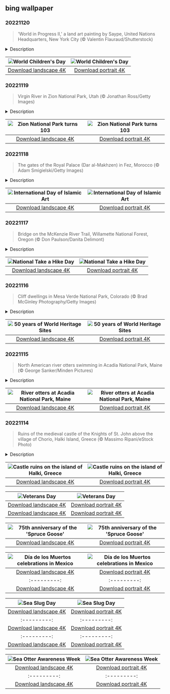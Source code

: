 ## bing wallpaper

### 20221120

> 'World in Progress II,' a land art painting by Saype, United Nations Headquarters, New York City (© Valentin Flauraud/Shutterstock)

<details>
<summary>Description</summary>

> Color, creativity, and fun are three things that go along with being a kid, so what better way to illustrate World Children's Day than with this huge (we're talking more than 100,000 square feet!) piece of 'land art' in New York City, painted by the French-Swiss artist known as Saype. Gifted to the United Nations by Switzerland in honor of the UN's 75th anniversary, 'World in Progress II,' shows two children busily drawing and using origami to create their ideal world.
> 
> World Children's Day launched in 1954 as Universal Children's Day, and it's always celebrated on November 20, the date in 1959 when the UN adopted the Declaration of the Rights of the Child. The day is meant to focus global attention on improving the lives of children around the world, and to foster equality and inclusion among the youngest generation. After all, children are our future!
> 
> 

</details>

| ![World Children's Day](https://cn.bing.com/th?id=OHR.LandartPainting_EN-US8910164390_UHD.jpg&pid=hp&w=400&h=224&rs=1&c=4) | ![World Children's Day](https://cn.bing.com/th?id=OHR.LandartPainting_EN-US8910164390_1080x1920.jpg&pid=hp&w=155&h=315&rs=1&c=4) |
|:---------:|:---------:|
| [Download landscape 4K](https://cn.bing.com/th?id=OHR.LandartPainting_EN-US8910164390_UHD.jpg) | [Download portrait 4K](https://cn.bing.com/th?id=OHR.LandartPainting_EN-US8910164390_1080x1920.jpg) |

### 20221119

> Virgin River in Zion National Park, Utah (© Jonathan Ross/Getty Images)

<details>
<summary>Description</summary>

> Our photo brings us to a 16-mile stretch of the Virgin River where it cuts a spectacular thousand-foot-deep gorge through the upper reaches of Utah's Zion Canyon. Flowing through Zion National Park (which turns 103 today!), the Virgin River is home to unique plants and animals that aren't found anywhere else, due to the unique intersection of biomes found where the Colorado Plateau, Great Basin, and Mojave Desert all meet. Without the water of the Virgin River system, creatures like the woundfin minnow, one of rarest species on the planet, couldn't exist.
> 
> 
> 
> 

</details>

| ![Zion National Park turns 103](https://cn.bing.com/th?id=OHR.ZNPVR_EN-US8821805600_UHD.jpg&pid=hp&w=400&h=224&rs=1&c=4) | ![Zion National Park turns 103](https://cn.bing.com/th?id=OHR.ZNPVR_EN-US8821805600_1080x1920.jpg&pid=hp&w=155&h=315&rs=1&c=4) |
|:---------:|:---------:|
| [Download landscape 4K](https://cn.bing.com/th?id=OHR.ZNPVR_EN-US8821805600_UHD.jpg) | [Download portrait 4K](https://cn.bing.com/th?id=OHR.ZNPVR_EN-US8821805600_1080x1920.jpg) |

### 20221118

> The gates of the Royal Palace (Dar al-Makhzen) in Fez, Morocco (© Adam Smigielski/Getty Images)

<details>
<summary>Description</summary>

> The International Day of Islamic Art, proclaimed by UNESCO in 2019, occurs every November 18 to celebrate past and contemporary artistic expressions of Islam, and to highlight Islamic artists' contributions to world civilization. November 18 also marks Morocco's independence day, commemorating Sultan Muhammad V's return to Morocco from exile in November 1955.
> 
> Our image honors both of today's events: You're beholding the main gates of the Dar al-Makhzen, the royal palace of the King of Morocco in the city of Fez. While the palace was originally founded in 1276, these ornate gates were added in the 1960s and '70s, crafted of wood and bronze—plus intricate mosaic tiling, a hallmark of Islamic art both old and new.
> 
> 

</details>

| ![International Day of Islamic Art](https://cn.bing.com/th?id=OHR.IslamicArt_EN-US8618450174_UHD.jpg&pid=hp&w=400&h=224&rs=1&c=4) | ![International Day of Islamic Art](https://cn.bing.com/th?id=OHR.IslamicArt_EN-US8618450174_1080x1920.jpg&pid=hp&w=155&h=315&rs=1&c=4) |
|:---------:|:---------:|
| [Download landscape 4K](https://cn.bing.com/th?id=OHR.IslamicArt_EN-US8618450174_UHD.jpg) | [Download portrait 4K](https://cn.bing.com/th?id=OHR.IslamicArt_EN-US8618450174_1080x1920.jpg) |

### 20221117

> Bridge on the McKenzie River Trail, Willamette National Forest, Oregon (© Don Paulson/Danita Delimont)

<details>
<summary>Description</summary>

> It's National Take a Hike Day, so what better time to lace up those boots and head out on a trail to pay homage to John Muir, the patron saint (not really) of US hiking. Muir was instrumental in persuading the government that enjoying nature is the right of every American and that there should be an official national park system. He saw the spectacular beauty of the American West when he walked through the Sierra Nevada in California, and was passionate about preserving the country's national wonders. In 1892, Muir founded the Sierra Club, an environmental organization that protects wild lands to this day.
> 
> The US boasts more than 60,000 miles of national trails, and you can choose coastal paths or mountain climbs, forest meanders or historical walks like Boston's Freedom Trail. Our photo shows Oregon's McKenzie River National Recreation Trail, part of the Willamette National Forest. This trail winds by lakes, rivers, and springs, guiding you through shady old-growth forests. One highlight: the view overlooking Tamolitch Blue Pool, a crystal-clear pool created by the river bubbling up into it.
> 
> 

</details>

| ![National Take a Hike Day](https://cn.bing.com/th?id=OHR.McKenzieRiverTrail_EN-US2967958579_UHD.jpg&pid=hp&w=400&h=224&rs=1&c=4) | ![National Take a Hike Day](https://cn.bing.com/th?id=OHR.McKenzieRiverTrail_EN-US2967958579_1080x1920.jpg&pid=hp&w=155&h=315&rs=1&c=4) |
|:---------:|:---------:|
| [Download landscape 4K](https://cn.bing.com/th?id=OHR.McKenzieRiverTrail_EN-US2967958579_UHD.jpg) | [Download portrait 4K](https://cn.bing.com/th?id=OHR.McKenzieRiverTrail_EN-US2967958579_1080x1920.jpg) |

### 20221116

> Cliff dwellings in Mesa Verde National Park, Colorado (© Brad McGinley Photography/Getty Images)

<details>
<summary>Description</summary>

> At its World Heritage Convention on November 16, 1972, UNESCO adopted an international treaty that for the first time linked the concepts of nature conservation and preservation of cultural properties. The World Heritage Sites program was sparked by Egypt's plans to construct the Aswan High Dam. UNESCO helped save thousands of antiquities that would have been lost as a result of the dam, which flooded a large swath of the Nile Valley.
> 
> Colorado's Mesa Verde National Park, where Ancestral Puebloans lived for seven centuries, was among the first World Heritage Sites chosen by the UNESCO committee, in 1978.
> 
> 

</details>

| ![50 years of World Heritage Sites](https://cn.bing.com/th?id=OHR.Unesco50_EN-US1537915198_UHD.jpg&pid=hp&w=400&h=224&rs=1&c=4) | ![50 years of World Heritage Sites](https://cn.bing.com/th?id=OHR.Unesco50_EN-US1537915198_1080x1920.jpg&pid=hp&w=155&h=315&rs=1&c=4) |
|:---------:|:---------:|
| [Download landscape 4K](https://cn.bing.com/th?id=OHR.Unesco50_EN-US1537915198_UHD.jpg) | [Download portrait 4K](https://cn.bing.com/th?id=OHR.Unesco50_EN-US1537915198_1080x1920.jpg) |

### 20221115

> North American river otters swimming in Acadia National Park, Maine (© George Sanker/Minden Pictures)

<details>
<summary>Description</summary>

> You 'otter' know something about the creatures in today's photo. They're a pair of North American river otters swimming in Maine's Acadia National Park. Technically members of the weasel family, these 'water dogs' aren't just locked into rivers. They can be found in other waterways and along the coasts of North America. A myopic animal with eyesight adapted to help with swimming, river otters will come right up on humans or boats, usually within a few feet.
> 
> They're active year-round, though they tend to do most of their business at night, which primarily consists of hunting and eating. River otters are highly active predators, usually going after fish, but they have been known to munch on fruit, reptiles, ducks, and even the rare beaver. River otters are highly sensitive to pollution, so will tend to disappear from tainted areas. Scientists value them as trusted bioindicators of the environments where they live due to the way their bodies accumulate various chemical compounds.
> 
> 

</details>

| ![River otters at Acadia National Park, Maine](https://cn.bing.com/th?id=OHR.LontraCanadensis_EN-US1791102347_UHD.jpg&pid=hp&w=400&h=224&rs=1&c=4) | ![River otters at Acadia National Park, Maine](https://cn.bing.com/th?id=OHR.LontraCanadensis_EN-US1791102347_1080x1920.jpg&pid=hp&w=155&h=315&rs=1&c=4) |
|:---------:|:---------:|
| [Download landscape 4K](https://cn.bing.com/th?id=OHR.LontraCanadensis_EN-US1791102347_UHD.jpg) | [Download portrait 4K](https://cn.bing.com/th?id=OHR.LontraCanadensis_EN-US1791102347_1080x1920.jpg) |

### 20221114

> Ruins of the medieval castle of the Knights of St. John above the village of Chorio, Halki Island, Greece (© Massimo Ripani/eStock Photo)

<details>
<summary>Description</summary>

> Halki, a tiny Greek island in the Aegean Sea, is the type of place you go to when you need a getaway from your getaway. Off the beaten path, Halki is quiet and sleepy when other Greek islands are flush with visitors. The only way to arrive is by ferry. Halki, with a total area of just 11 sun-kissed square miles, is the smallest inhabited island in the Dodecanese island group.
> 
> One of the most popular attractions on Halki is the ruins of this medieval castle built by the Knights of St. John in the 14th century in the now abandoned village of Chorio on the island's south-facing shore. It's a short, uphill walk from the only town on the island, the port village of Emporio, where most of the island's few hundred permanent residents live. A significant portion of the population left in the mid-20th century, many of them settling in the Gulf Coast town of Tarpon Springs, Florida, which lays claim to having the highest percentage of Greek Americans of any US city. People from Halki and other Greek islands were lured to Tarpon Springs to work as sponge divers, a skill they honed for generations in Greece. These days, not much goes on in Halki beyond eating, relaxing, and swimming. Like all Greek islands, Halki has beautiful beaches. Here, you're more likely to have them all to yourself.
> 
> 

</details>

| ![Castle ruins on the island of Halki, Greece](https://cn.bing.com/th?id=OHR.SanGiovanni_EN-US1675492729_UHD.jpg&pid=hp&w=400&h=224&rs=1&c=4) | ![Castle ruins on the island of Halki, Greece](https://cn.bing.com/th?id=OHR.SanGiovanni_EN-US1675492729_1080x1920.jpg&pid=hp&w=155&h=315&rs=1&c=4) |
|:---------:|:---------:|
| [Download landscape 4K](https://cn.bing.com/th?id=OHR.SanGiovanni_EN-US1675492729_UHD.jpg) | [Download portrait 4K](https://cn.bing.com/th?id=OHR.SanGiovanni_EN-US1675492729_1080x1920.jpg) || [Download portrait 4K](https://cn.bing.com/th?id=OHR.PunchBowl_EN-US0351920520_1080x1920.jpg) |s.
> 
> 

</details>

| ![Veterans Day](https://cn.bing.com/th?id=OHR.WomensMemorialMall_EN-US1199151625_UHD.jpg&pid=hp&w=400&h=224&rs=1&c=4) | ![Veterans Day](https://cn.bing.com/th?id=OHR.WomensMemorialMall_EN-US1199151625_1080x1920.jpg&pid=hp&w=155&h=315&rs=1&c=4) |
|:---------:|:---------:|
| [Download landscape 4K](https://cn.bing.com/th?id=OHR.WomensMemorialMall_EN-US1199151625_UHD.jpg) | [Download portrait 4K](https://cn.bing.com/th?id=OHR.WomensMemorialMall_EN-US1199151625_1080x1920.jpg) |------:|:---------:|
| [Download landscape 4K](https://cn.bing.com/th?id=OHR.Trossachs_EN-US0183507678_UHD.jpg) | [Download portrait 4K](https://cn.bing.com/th?id=OHR.Trossachs_EN-US0183507678_1080x1920.jpg) |ttps://cn.bing.com/th?id=OHR.Deities_EN-US8555427337_1080x1920.jpg) | [Download portrait 4K](https://cn.bing.com/th?id=OHR.AmboseliBioshere_EN-US9391999022_1080x1920.jpg) |it did, but just barely. After liftoff, it flew at 135 mph roughly 70 feet above the water. It cruised for about a mile for a whopping 26 seconds. 'I put the sweat of my life into this thing,' Hughes had said just a few months prior, vowing to leave the country if it was a failure. Failure is in the eye of the beholder, however, as Hughes never left and his spending of government funds was considered reasonable, because, technically, the Spruce Goose did fly.
> 
> 

</details>

| ![75th anniversary of the 'Spruce Goose'](https://cn.bing.com/th?id=OHR.SpruceGoose_EN-US0021752220_UHD.jpg&pid=hp&w=400&h=224&rs=1&c=4) | ![75th anniversary of the 'Spruce Goose'](https://cn.bing.com/th?id=OHR.SpruceGoose_EN-US0021752220_1080x1920.jpg&pid=hp&w=155&h=315&rs=1&c=4) |
|:---------:|:---------:|
| [Download landscape 4K](https://cn.bing.com/th?id=OHR.SpruceGoose_EN-US0021752220_UHD.jpg) | [Download portrait 4K](https://cn.bing.com/th?id=OHR.SpruceGoose_EN-US0021752220_1080x1920.jpg) |/details>

| ![Día de los Muertos celebrations in Mexico](https://cn.bing.com/th?id=OHR.Calacas_EN-US6430903741_UHD.jpg&pid=hp&w=400&h=224&rs=1&c=4) | ![Día de los Muertos celebrations in Mexico](https://cn.bing.com/th?id=OHR.Calacas_EN-US6430903741_1080x1920.jpg&pid=hp&w=155&h=315&rs=1&c=4) |
|:---------:|:---------:|
| [Download landscape 4K](https://cn.bing.com/th?id=OHR.Calacas_EN-US6430903741_UHD.jpg) | [Download portrait 4K](https://cn.bing.com/th?id=OHR.Calacas_EN-US6430903741_1080x1920.jpg) |.com/th?id=OHR.SealRiver_EN-US6267835630_1080x1920.jpg&pid=hp&w=155&h=315&rs=1&c=4) |
|:---------:|:---------:|
| [Download landscape 4K](https://cn.bing.com/th?id=OHR.SealRiver_EN-US6267835630_UHD.jpg) | [Download portrait 4K](https://cn.bing.com/th?id=OHR.SealRiver_EN-US6267835630_1080x1920.jpg) |e a more fitting name. Someone call Terry.
> 
> 

</details>

| ![Sea Slug Day](https://cn.bing.com/th?id=OHR.SeaAngel_EN-US5531672696_UHD.jpg&pid=hp&w=400&h=224&rs=1&c=4) | ![Sea Slug Day](https://cn.bing.com/th?id=OHR.SeaAngel_EN-US5531672696_1080x1920.jpg&pid=hp&w=155&h=315&rs=1&c=4) |
|:---------:|:---------:|
| [Download landscape 4K](https://cn.bing.com/th?id=OHR.SeaAngel_EN-US5531672696_UHD.jpg) | [Download portrait 4K](https://cn.bing.com/th?id=OHR.SeaAngel_EN-US5531672696_1080x1920.jpg) |OHR.DarkSkyAcadia_EN-US6966527964_1080x1920.jpg) |.bing.com/th?id=OHR.GoldenJellyfish_EN-US6743816471_1080x1920.jpg&pid=hp&w=155&h=315&rs=1&c=4) |
|:---------:|:---------:|
| [Download landscape 4K](https://cn.bing.com/th?id=OHR.GoldenJellyfish_EN-US6743816471_UHD.jpg) | [Download portrait 4K](https://cn.bing.com/th?id=OHR.GoldenJellyfish_EN-US6743816471_1080x1920.jpg) |ng.com/th?id=OHR.LastDollarRoad_EN-US7923638318_UHD.jpg&pid=hp&w=400&h=224&rs=1&c=4) | ![First day of autumn](https://cn.bing.com/th?id=OHR.LastDollarRoad_EN-US7923638318_1080x1920.jpg&pid=hp&w=155&h=315&rs=1&c=4) |
|:---------:|:---------:|
| [Download landscape 4K](https://cn.bing.com/th?id=OHR.LastDollarRoad_EN-US7923638318_UHD.jpg) | [Download portrait 4K](https://cn.bing.com/th?id=OHR.LastDollarRoad_EN-US7923638318_1080x1920.jpg) |ppers who hunted otters to near extinction before they were protected by law. Although sea otter populations have rebounded, they are still considered endangered. Otters live along the Pacific Coast of North America, from California up to Alaska. Although they can walk on land, they almost never find the need or desire to, even when it's nap time. When they're ready for a snooze, they'll raft up, wrap themselves in a strand of kelp to keep them from drifting away, and recline on the world's biggest waterbed.

</details>

| ![Sea Otter Awareness Week](https://cn.bing.com/th?id=OHR.SitkaOtters_EN-US7714053956_UHD.jpg&pid=hp&w=400&h=224&rs=1&c=4) | ![Sea Otter Awareness Week](https://cn.bing.com/th?id=OHR.SitkaOtters_EN-US7714053956_1080x1920.jpg&pid=hp&w=155&h=315&rs=1&c=4) |
|:---------:|:---------:|
| [Download landscape 4K](https://cn.bing.com/th?id=OHR.SitkaOtters_EN-US7714053956_UHD.jpg) | [Download portrait 4K](https://cn.bing.com/th?id=OHR.SitkaOtters_EN-US7714053956_1080x1920.jpg) |oo_EN-US7569665443_UHD.jpg&pid=hp&w=400&h=224&rs=1&c=4) | ![World Bamboo Day](https://cn.bing.com/th?id=OHR.ArashiyamaBamboo_EN-US7569665443_1080x1920.jpg&pid=hp&w=155&h=315&rs=1&c=4) |
|:---------:|:---------:|
| [Download landscape 4K](https://cn.bing.com/th?id=OHR.ArashiyamaBamboo_EN-US7569665443_UHD.jpg) | [Download portrait 4K](https://cn.bing.com/th?id=OHR.ArashiyamaBamboo_EN-US7569665443_1080x1920.jpg) |